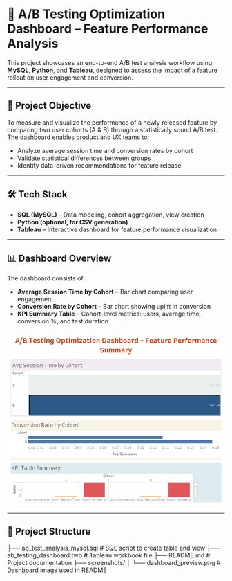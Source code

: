 # 🧪 A/B Testing Optimization Dashboard – Feature Performance Analysis

This project showcases an end-to-end A/B test analysis workflow using **MySQL**, **Python**, and **Tableau**, designed to assess the impact of a feature rollout on user engagement and conversion.

---

## 📌 Project Objective

To measure and visualize the performance of a newly released feature by comparing two user cohorts (A & B) through a statistically sound A/B test. The dashboard enables product and UX teams to:

- Analyze average session time and conversion rates by cohort
- Validate statistical differences between groups
- Identify data-driven recommendations for feature release

---

## 🛠 Tech Stack

- **SQL (MySQL)** – Data modeling, cohort aggregation, view creation  
- **Python (optional, for CSV generation)**  
- **Tableau** – Interactive dashboard for feature performance visualization

---

## 📊 Dashboard Overview

The dashboard consists of:

- **Average Session Time by Cohort** – Bar chart comparing user engagement
- **Conversion Rate by Cohort** – Bar chart showing uplift in conversion
- **KPI Summary Table** – Cohort-level metrics: users, average time, conversion %, and test duration

![Dashboard Preview](screenshots/dashboard_preview.png)


---

## 📂 Project Structure 
├── ab_test_analysis_mysql.sql        # SQL script to create table and view
├── ab_testing_dashboard.twb          # Tableau workbook file
├── README.md                         # Project documentation
├── screenshots/
│   └── dashboard_preview.png         # Dashboard image used in README
